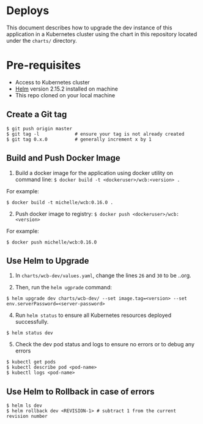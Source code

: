 # Deploys
This document describes how to upgrade the dev instance of this application in a Kubernetes cluster using the chart in this repository located under the `charts/` directory.

# Pre-requisites
- Access to Kubernetes cluster
- [Helm](https://github.com/helm/helm) version 2.15.2 installed on machine
- This repo cloned on your local machine

## Create a Git tag
```console
$ git push origin master
$ git tag -l             # ensure your tag is not already created
$ git tag 0.x.0          # generally increment x by 1
```

## Build and Push Docker Image

1. Build a docker image for the application using docker utility on command line: `$ docker build -t <dockeruser>/wcb:<version> .`

For example:
```console
$ docker build -t michelle/wcb:0.16.0 .
```

2. Push docker image to registry: `$ docker push <dockeruser>/wcb:<version>`

For example:
```console
$ docker push michelle/wcb:0.16.0
```

## Use Helm to Upgrade

1. In `charts/wcb-dev/values.yaml`, change the lines `26` and `30` to be <subdomain>.<domain>.org.

2. Then, run the `helm ugprade` command:
```console
$ helm upgrade dev charts/wcb-dev/ --set image.tag=<version> --set env.serverPassword=<server-password>
```
4. Run `helm status` to ensure all Kubernetes resources deployed successfully.
```console
$ helm status dev
```
5. Check the dev pod status and logs to ensure no errors or to debug any errors
```console
$ kubectl get pods
$ kubectl describe pod <pod-name>
$ kubectl logs <pod-name>
```

## Use Helm to Rollback in case of errors
```console
$ helm ls dev
$ helm rollback dev <REVISION-1> # subtract 1 from the current revision number
```
